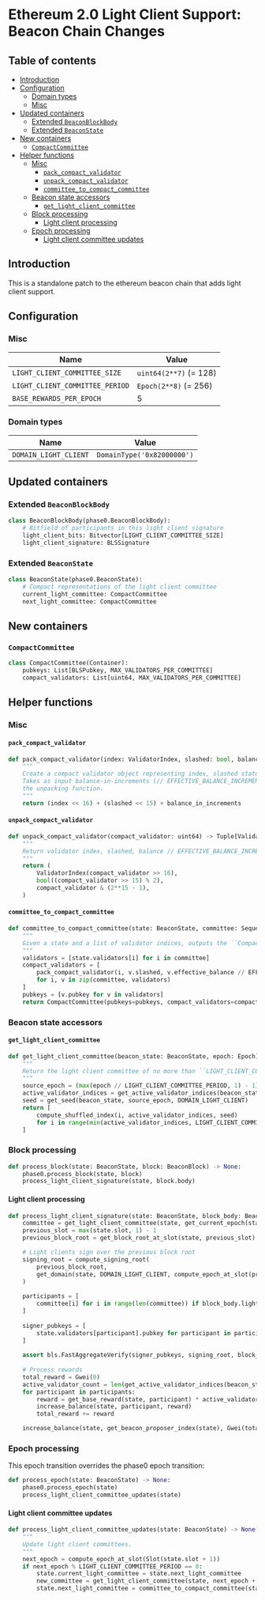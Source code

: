 # Ethereum 2.0 Light Client Support: Beacon Chain Changes

## Table of contents

- [Introduction](#introduction)
- [Configuration](#configuration)
  - [Domain types](#domain-types)
  - [Misc](#misc)
- [Updated containers](#updated-containers)
  - [Extended `BeaconBlockBody`](#extended-beaconblockbody)
  - [Extended `BeaconState`](#extended-beaconstate)
- [New containers](#new-containers)
  - [`CompactCommittee`](#compactcommittee)
- [Helper functions](#helper-functions)
  - [Misc](#misc-1)
    - [`pack_compact_validator`](#pack_compact_validator)
    - [`unpack_compact_validator`](#unpack_compact_validator)
    - [`committee_to_compact_committee`](#committee_to_compact_committee)
  - [Beacon state accessors](#beacon-state-accessors)
    - [`get_light_client_committee`](#get_light_client_committee)
  - [Block processing](#block-processing)
    - [Light client processing](#light-client-processing)
  - [Epoch processing](#epoch-transition)
    - [Light client committee updates](#light-client-committee-updates)
  
## Introduction

This is a standalone patch to the ethereum beacon chain that adds light client support.

## Configuration

### Misc

| Name | Value |
| - | - | 
| `LIGHT_CLIENT_COMMITTEE_SIZE` | `uint64(2**7)` (= 128) |
| `LIGHT_CLIENT_COMMITTEE_PERIOD` | `Epoch(2**8)` (= 256) | epochs | ~27 hours |
| `BASE_REWARDS_PER_EPOCH` | 5 |

### Domain types

| Name | Value |
| - | - |
| `DOMAIN_LIGHT_CLIENT` | `DomainType('0x82000000')` |

## Updated containers

### Extended `BeaconBlockBody`

```python
class BeaconBlockBody(phase0.BeaconBlockBody):
    # Bitfield of participants in this light client signature
    light_client_bits: Bitvector[LIGHT_CLIENT_COMMITTEE_SIZE]
    light_client_signature: BLSSignature
```

### Extended `BeaconState`

```python
class BeaconState(phase0.BeaconState):
    # Compact representations of the light client committee
    current_light_committee: CompactCommittee
    next_light_committee: CompactCommittee
```

## New containers

### `CompactCommittee`

```python
class CompactCommittee(Container):
    pubkeys: List[BLSPubkey, MAX_VALIDATORS_PER_COMMITTEE]
    compact_validators: List[uint64, MAX_VALIDATORS_PER_COMMITTEE]
```

## Helper functions

### Misc


#### `pack_compact_validator`

```python
def pack_compact_validator(index: ValidatorIndex, slashed: bool, balance_in_increments: uint64) -> uint64:
    """
    Create a compact validator object representing index, slashed status, and compressed balance.
    Takes as input balance-in-increments (// EFFECTIVE_BALANCE_INCREMENT) to preserve symmetry with
    the unpacking function.
    """
    return (index << 16) + (slashed << 15) + balance_in_increments
```

#### `unpack_compact_validator`

```python
def unpack_compact_validator(compact_validator: uint64) -> Tuple[ValidatorIndex, bool, uint64]:
    """
    Return validator index, slashed, balance // EFFECTIVE_BALANCE_INCREMENT
    """
    return (
        ValidatorIndex(compact_validator >> 16),
        bool((compact_validator >> 15) % 2),
        compact_validator & (2**15 - 1),
    )
```

#### `committee_to_compact_committee`

```python
def committee_to_compact_committee(state: BeaconState, committee: Sequence[ValidatorIndex]) -> CompactCommittee:
    """
    Given a state and a list of validator indices, outputs the ``CompactCommittee`` representing them.
    """
    validators = [state.validators[i] for i in committee]
    compact_validators = [
        pack_compact_validator(i, v.slashed, v.effective_balance // EFFECTIVE_BALANCE_INCREMENT)
        for i, v in zip(committee, validators)
    ]
    pubkeys = [v.pubkey for v in validators]
    return CompactCommittee(pubkeys=pubkeys, compact_validators=compact_validators)
```

### Beacon state accessors

#### `get_light_client_committee`

```python
def get_light_client_committee(beacon_state: BeaconState, epoch: Epoch) -> Sequence[ValidatorIndex]:
    """
    Return the light client committee of no more than ``LIGHT_CLIENT_COMMITTEE_SIZE`` validators.
    """
    source_epoch = (max(epoch // LIGHT_CLIENT_COMMITTEE_PERIOD, 1) - 1) * LIGHT_CLIENT_COMMITTEE_PERIOD
    active_validator_indices = get_active_validator_indices(beacon_state, source_epoch)
    seed = get_seed(beacon_state, source_epoch, DOMAIN_LIGHT_CLIENT)
    return [
        compute_shuffled_index(i, active_validator_indices, seed)
        for i in range(min(active_validator_indices, LIGHT_CLIENT_COMMITTEE_SIZE))
    ]
```

### Block processing

```python
def process_block(state: BeaconState, block: BeaconBlock) -> None:
    phase0.process_block(state, block)
    process_light_client_signature(state, block.body)
```

#### Light client processing

```python
def process_light_client_signature(state: BeaconState, block_body: BeaconBlockBody) -> None:
    committee = get_light_client_committee(state, get_current_epoch(state))
    previous_slot = max(state.slot, 1) - 1
    previous_block_root = get_block_root_at_slot(state, previous_slot)

    # Light clients sign over the previous block root
    signing_root = compute_signing_root(
        previous_block_root,
        get_domain(state, DOMAIN_LIGHT_CLIENT, compute_epoch_at_slot(previous_slot))
    )
    
    participants = [
        committee[i] for i in range(len(committee)) if block_body.light_client_bits[i]
    ]
    
    signer_pubkeys = [
        state.validators[participant].pubkey for participant in participants
    ]
    
    assert bls.FastAggregateVerify(signer_pubkeys, signing_root, block_body.light_client_signature)
    
    # Process rewards
    total_reward = Gwei(0)
    active_validator_count = len(get_active_validator_indices(beacon_state, get_current_epoch(state)))
    for participant in participants:
        reward = get_base_reward(state, participant) * active_validator_count // len(committee)
        increase_balance(state, participant, reward)
        total_reward += reward        

    increase_balance(state, get_beacon_proposer_index(state), Gwei(total_reward // PROPOSER_REWARD_QUOTIENT))
```

### Epoch processing

This epoch transition overrides the phase0 epoch transition:

```python
def process_epoch(state: BeaconState) -> None:
    phase0.process_epoch(state)
    process_light_client_committee_updates(state)
```

#### Light client committee updates

```python
def process_light_client_committee_updates(state: BeaconState) -> None:
    """
    Update light client committees.
    """
    next_epoch = compute_epoch_at_slot(Slot(state.slot + 1))
    if next_epoch % LIGHT_CLIENT_COMMITTEE_PERIOD == 0:
        state.current_light_committee = state.next_light_committee
        new_committee = get_light_client_committee(state, next_epoch + LIGHT_CLIENT_COMMITTEE_PERIOD)
        state.next_light_committee = committee_to_compact_committee(state, new_committee)
```


